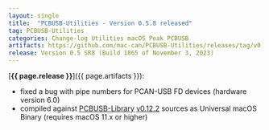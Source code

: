 ```yaml
---
layout: single
title:  "PCBUSB-Utilities - Version 0.5.8 released"
tag: PCBUSB-Utilities
categories: Change-log Utilities macOS Peak PCBUSB
artifacts: https://github.com/mac-can/PCBUSB-Utilities/releases/tag/v0.5.8
release: Version 0.5 SR8 (Build 1865 of November 3, 2023)
---
```

[**{{ page.release }}**]({{ page.artifacts }}):

- fixed a bug with pipe numbers for PCAN-USB FD devices (hardware version 6.0)
- compiled against [PCBUSB-Library](https://github.com/mac-can/PCBUSB-Library) [v0.12.2](https://github.com/mac-can/PCBUSB-Library/releases/tag/v0.12.2) sources as Universal macOS Binary (requires macOS 11.x or higher)
